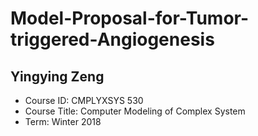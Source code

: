 # Model-Proposal-for-Tumor-triggered-Angiogenesis
## Yingying Zeng
* Course ID: CMPLYXSYS 530
* Course Title: Computer Modeling of Complex System
* Term: Winter 2018
